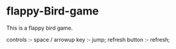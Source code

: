 # flappy-Bird-game

This is a flappy bird game.

controls :- 
space / arrowup key :- jump;
refresh button :- refresh;
